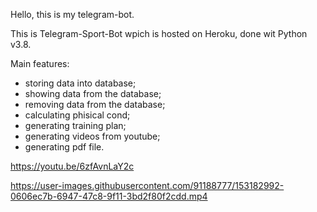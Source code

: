 Hello, this is my telegram-bot.

This is Telegram-Sport-Bot wрich is hosted on Heroku, done wit Python v3.8.

Main features:

- storing data into database;
- showing data from the database;
- removing data from the database;
- calculating phisical cond;
- generating training plan;
- generating videos from youtube;
- generating pdf file.

https://youtu.be/6zfAvnLaY2c


https://user-images.githubusercontent.com/91188777/153182992-0606ec7b-6947-47c8-9f11-3bd2f80f2cdd.mp4

